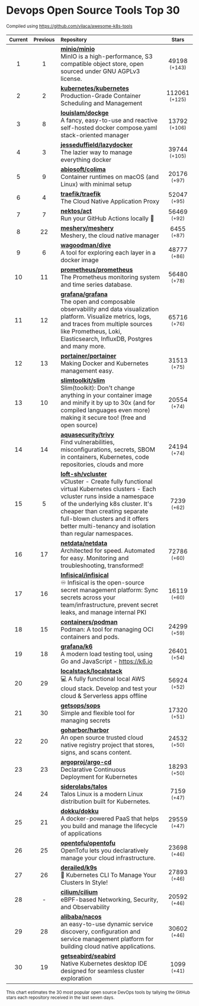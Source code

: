 # Devops Open Source Tools Top 30
<sup>Compiled using https://github.com/vilaca/awesome-k8s-tools</sup>
<div align="center">

|<sub>Current</sub>|<sub>Previous</sub>|<sub>Repository</sub>|<sub>Stars</sub>|
|:---:|:---:|:---|:---:|
|1|1|[**minio/minio**](https://github.com/minio/minio)<br/>MinIO is a high-performance, S3 compatible object store, open sourced under GNU AGPLv3 license.|49198 <sup>(+143)</sup>|
|2|2|[**kubernetes/kubernetes**](https://github.com/kubernetes/kubernetes)<br/>Production-Grade Container Scheduling and Management|112061 <sup>(+125)</sup>|
|3|8|[**louislam/dockge**](https://github.com/louislam/dockge)<br/>A fancy, easy-to-use and reactive self-hosted docker compose.yaml stack-oriented manager|13792 <sup>(+106)</sup>|
|4|3|[**jesseduffield/lazydocker**](https://github.com/jesseduffield/lazydocker)<br/>The lazier way to manage everything docker|39744 <sup>(+105)</sup>|
|5|9|[**abiosoft/colima**](https://github.com/abiosoft/colima)<br/>Container runtimes on macOS (and Linux) with minimal setup|20176 <sup>(+97)</sup>|
|6|4|[**traefik/traefik**](https://github.com/traefik/traefik)<br/>The Cloud Native Application Proxy|52047 <sup>(+95)</sup>|
|7|7|[**nektos/act**](https://github.com/nektos/act)<br/>Run your GitHub Actions locally 🚀|56469 <sup>(+92)</sup>|
|8|22|[**meshery/meshery**](https://github.com/meshery/meshery)<br/>Meshery, the cloud native manager|6455 <sup>(+87)</sup>|
|9|6|[**wagoodman/dive**](https://github.com/wagoodman/dive)<br/>A tool for exploring each layer in a docker image|48777 <sup>(+86)</sup>|
|10|11|[**prometheus/prometheus**](https://github.com/prometheus/prometheus)<br/>The Prometheus monitoring system and time series database.|56480 <sup>(+78)</sup>|
|11|12|[**grafana/grafana**](https://github.com/grafana/grafana)<br/>The open and composable observability and data visualization platform. Visualize metrics, logs, and traces from multiple sources like Prometheus, Loki, Elasticsearch, InfluxDB, Postgres and many more. |65716 <sup>(+76)</sup>|
|12|13|[**portainer/portainer**](https://github.com/portainer/portainer)<br/>Making Docker and Kubernetes management easy.|31513 <sup>(+75)</sup>|
|13|10|[**slimtoolkit/slim**](https://github.com/slimtoolkit/slim)<br/>Slim(toolkit): Don't change anything in your container image and minify it by up to 30x (and for compiled languages even more) making it secure too! (free and open source)|20554 <sup>(+74)</sup>|
|14|14|[**aquasecurity/trivy**](https://github.com/aquasecurity/trivy)<br/>Find vulnerabilities, misconfigurations, secrets, SBOM in containers, Kubernetes, code repositories, clouds and more|24194 <sup>(+74)</sup>|
|15|5|[**loft-sh/vcluster**](https://github.com/loft-sh/vcluster)<br/>vCluster - Create fully functional virtual Kubernetes clusters - Each vcluster runs inside a namespace of the underlying k8s cluster. It's cheaper than creating separate full-blown clusters and it offers better multi-tenancy and isolation than regular namespaces.|7239 <sup>(+62)</sup>|
|16|17|[**netdata/netdata**](https://github.com/netdata/netdata)<br/>Architected for speed. Automated for easy. Monitoring and troubleshooting, transformed!|72786 <sup>(+60)</sup>|
|17|16|[**Infisical/infisical**](https://github.com/Infisical/infisical)<br/>♾ Infisical is the open-source secret management platform: Sync secrets across your team/infrastructure, prevent secret leaks, and manage internal PKI|16119 <sup>(+60)</sup>|
|18|15|[**containers/podman**](https://github.com/containers/podman)<br/>Podman: A tool for managing OCI containers and pods.|24299 <sup>(+59)</sup>|
|19|18|[**grafana/k6**](https://github.com/grafana/k6)<br/>A modern load testing tool, using Go and JavaScript - https://k6.io|26401 <sup>(+54)</sup>|
|20|29|[**localstack/localstack**](https://github.com/localstack/localstack)<br/>💻 A fully functional local AWS cloud stack. Develop and test your cloud & Serverless apps offline|56924 <sup>(+52)</sup>|
|21|30|[**getsops/sops**](https://github.com/getsops/sops)<br/>Simple and flexible tool for managing secrets|17320 <sup>(+51)</sup>|
|22|20|[**goharbor/harbor**](https://github.com/goharbor/harbor)<br/>An open source trusted cloud native registry project that stores, signs, and scans content.|24532 <sup>(+50)</sup>|
|23|23|[**argoproj/argo-cd**](https://github.com/argoproj/argo-cd)<br/>Declarative Continuous Deployment for Kubernetes|18293 <sup>(+50)</sup>|
|24|24|[**siderolabs/talos**](https://github.com/siderolabs/talos)<br/>Talos Linux is a modern Linux distribution built for Kubernetes.|7159 <sup>(+47)</sup>|
|25|21|[**dokku/dokku**](https://github.com/dokku/dokku)<br/>A docker-powered PaaS that helps you build and manage the lifecycle of applications|29559 <sup>(+47)</sup>|
|26|25|[**opentofu/opentofu**](https://github.com/opentofu/opentofu)<br/>OpenTofu lets you declaratively manage your cloud infrastructure.|23698 <sup>(+46)</sup>|
|27|26|[**derailed/k9s**](https://github.com/derailed/k9s)<br/>🐶 Kubernetes CLI To Manage Your Clusters In Style!|27893 <sup>(+46)</sup>|
|28|-|[**cilium/cilium**](https://github.com/cilium/cilium)<br/>eBPF-based Networking, Security, and Observability|20592 <sup>(+46)</sup>|
|29|28|[**alibaba/nacos**](https://github.com/alibaba/nacos)<br/>an easy-to-use dynamic service discovery, configuration and service management platform for building cloud native applications.|30602 <sup>(+46)</sup>|
|30|19|[**getseabird/seabird**](https://github.com/getseabird/seabird)<br/>Native Kubernetes desktop IDE designed for seamless cluster exploration|1099 <sup>(+41)</sup>|


</div>

<sub>This chart estimates the 30 most popular open source DevOps tools by tallying the GitHub stars each repository received in the last seven days.</sub>
